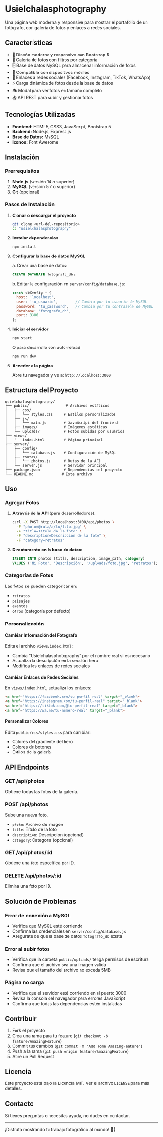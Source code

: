# Usielchalasphotography

Una página web moderna y responsive para mostrar el portafolio de un fotógrafo, con galería de fotos y enlaces a redes sociales.

## Características

- 🎨 Diseño moderno y responsive con Bootstrap 5
- 📸 Galería de fotos con filtros por categoría
- 🗄️ Base de datos MySQL para almacenar información de fotos
- 📱 Compatible con dispositivos móviles
- 🔗 Enlaces a redes sociales (Facebook, Instagram, TikTok, WhatsApp)
- ⚡ Carga dinámica de fotos desde la base de datos
- 🎭 Modal para ver fotos en tamaño completo
- 📤 API REST para subir y gestionar fotos

## Tecnologías Utilizadas

- **Frontend:** HTML5, CSS3, JavaScript, Bootstrap 5
- **Backend:** Node.js, Express.js
- **Base de Datos:** MySQL
- **Iconos:** Font Awesome

## Instalación

### Prerrequisitos

1. **Node.js** (versión 14 o superior)
2. **MySQL** (versión 5.7 o superior)
3. **Git** (opcional)

### Pasos de Instalación

1. **Clonar o descargar el proyecto**
   ```bash
   git clone <url-del-repositorio>
   cd "usielchalasphotography"
   ```

2. **Instalar dependencias**
   ```bash
   npm install
   ```

3. **Configurar la base de datos MySQL**
   
   a. Crear una base de datos:
   ```sql
   CREATE DATABASE fotografo_db;
   ```
   
   b. Editar la configuración en `server/config/database.js`:
   ```javascript
   const dbConfig = {
     host: 'localhost',
     user: 'tu_usuario',        // Cambia por tu usuario de MySQL
     password: 'tu_password',   // Cambia por tu contraseña de MySQL
     database: 'fotografo_db',
     port: 3306
   };
   ```

4. **Iniciar el servidor**
   ```bash
   npm start
   ```
   
   O para desarrollo con auto-reload:
   ```bash
   npm run dev
   ```

5. **Acceder a la página**
   
   Abre tu navegador y ve a: `http://localhost:3000`

## Estructura del Proyecto

```
usielchalasphotography/
├── public/                 # Archivos estáticos
│   ├── css/
│   │   └── styles.css     # Estilos personalizados
│   ├── js/
│   │   └── main.js        # JavaScript del frontend
│   ├── images/            # Imágenes estáticas
│   └── uploads/           # Fotos subidas por usuarios
├── views/
│   └── index.html         # Página principal
├── server/
│   ├── config/
│   │   └── database.js    # Configuración de MySQL
│   ├── routes/
│   │   └── photos.js      # Rutas de la API
│   └── server.js          # Servidor principal
├── package.json           # Dependencias del proyecto
└── README.md             # Este archivo
```

## Uso

### Agregar Fotos

1. **A través de la API** (para desarrolladores):
   ```bash
   curl -X POST http://localhost:3000/api/photos \
     -F "photo=@ruta/a/tu/foto.jpg" \
     -F "title=Título de la foto" \
     -F "description=Descripción de la foto" \
     -F "category=retratos"
   ```

2. **Directamente en la base de datos**:
   ```sql
   INSERT INTO photos (title, description, image_path, category) 
   VALUES ('Mi Foto', 'Descripción', '/uploads/foto.jpg', 'retratos');
   ```

### Categorías de Fotos

Las fotos se pueden categorizar en:
- `retratos`
- `paisajes`
- `eventos`
- `otros` (categoría por defecto)

### Personalización

#### Cambiar Información del Fotógrafo

Edita el archivo `views/index.html`:
- Cambia "Usielchalasphotography" por el nombre real si es necesario
- Actualiza la descripción en la sección hero
- Modifica los enlaces de redes sociales

#### Cambiar Enlaces de Redes Sociales

En `views/index.html`, actualiza los enlaces:
```html
<a href="https://facebook.com/tu-perfil-real" target="_blank">
<a href="https://instagram.com/tu-perfil-real" target="_blank">
<a href="https://tiktok.com/@tu-perfil-real" target="_blank">
<a href="https://wa.me/tu-numero-real" target="_blank">
```

#### Personalizar Colores

Edita `public/css/styles.css` para cambiar:
- Colores del gradiente del hero
- Colores de botones
- Estilos de la galería

## API Endpoints

### GET /api/photos
Obtiene todas las fotos de la galería.

### POST /api/photos
Sube una nueva foto.
- `photo`: Archivo de imagen
- `title`: Título de la foto
- `description`: Descripción (opcional)
- `category`: Categoría (opcional)

### GET /api/photos/:id
Obtiene una foto específica por ID.

### DELETE /api/photos/:id
Elimina una foto por ID.

## Solución de Problemas

### Error de conexión a MySQL
- Verifica que MySQL esté corriendo
- Confirma las credenciales en `server/config/database.js`
- Asegúrate de que la base de datos `fotografo_db` exista

### Error al subir fotos
- Verifica que la carpeta `public/uploads/` tenga permisos de escritura
- Confirma que el archivo sea una imagen válida
- Revisa que el tamaño del archivo no exceda 5MB

### Página no carga
- Verifica que el servidor esté corriendo en el puerto 3000
- Revisa la consola del navegador para errores JavaScript
- Confirma que todas las dependencias estén instaladas

## Contribuir

1. Fork el proyecto
2. Crea una rama para tu feature (`git checkout -b feature/AmazingFeature`)
3. Commit tus cambios (`git commit -m 'Add some AmazingFeature'`)
4. Push a la rama (`git push origin feature/AmazingFeature`)
5. Abre un Pull Request

## Licencia

Este proyecto está bajo la Licencia MIT. Ver el archivo `LICENSE` para más detalles.

## Contacto

Si tienes preguntas o necesitas ayuda, no dudes en contactar.

---

¡Disfruta mostrando tu trabajo fotográfico al mundo! 📸✨ 
